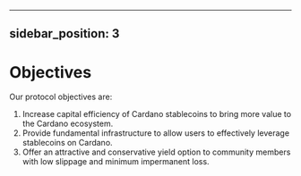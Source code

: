 
---
sidebar_position: 3
---
# Objectives

Our protocol objectives are:

1. Increase capital efficiency of Cardano stablecoins to bring more value to the Cardano ecosystem.
2. Provide fundamental infrastructure to allow users to effectively leverage stablecoins on Cardano.
3. Offer an attractive and conservative yield option to community members with low slippage and minimum impermanent loss.
